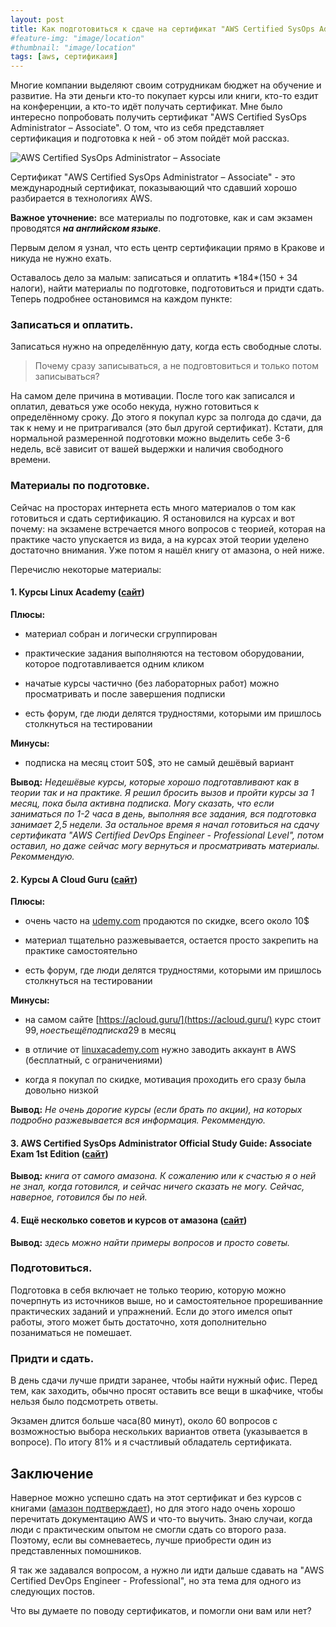 ```yaml
---
layout: post
title: Как подготовиться к сдаче на сертификат "AWS Certified SysOps Administrator – Associate" 
#feature-img: "image/location"
#thumbnail: "image/location"
tags: [aws, сертификаия]
---
```


Многие компании выделяют своим сотрудникам бюджет на обучение и развитие. На эти деньги кто-то покупает курсы или книги, кто-то ездит на конференции, а кто-то идёт получать сертификат. Мне было интересно попробовать получить сертификат "AWS Certified SysOps Administrator – Associate".
О том, что из себя представляет сертификация и подготовка к ней - об этом пойдёт мой рассказ.
<!--more-->

![AWS Certified SysOps Administrator – Associate](/assets/img/aws-certification-preparation/aws_certified_logo.png)

Сертификат "AWS Certified SysOps Administrator – Associate" - это международный сертификат, показывающий что сдавший хорошо разбирается в технологиях AWS.

**Важное уточнение:** все материалы по подготовке, как и сам экзамен проводятся __*на английском языке*__.

Первым делом я узнал, что есть центр сертификации прямо в Кракове и никуда не нужно ехать.

Оставалось дело за малым: записаться и оплатить *184$* (150 + 34$ налоги), найти материалы по подготовке, подготовиться и придти сдать.
Теперь подробнее остановимся на каждом пункте:

### Записаться и оплатить. 

Записаться нужно на определённую дату, когда есть свободные слоты.

> Почему сразу записываться, а не подговтовиться и только потом записываться?

На самом деле причина в мотивации. После того как записался и оплатил, деваться уже особо некуда, нужно готовиться к определённому сроку. До этого я покупал курс за полгода до сдачи, да так к нему и не притрагивался (это был другой сертификат). Кстати, для нормальной размеренной подготовки можно выделить себе 3-6 недель, всё зависит от вашей выдержки и наличия свободного времени.

### Материалы по подготовке.

Сейчас на просторах интернета есть много материалов о том как готовиться и сдать сертификацию. Я остановился на курсах и вот почему: на экзамене встречается много вопросов с теорией, которая на практике часто упускается из вида, а на курсах этой теории уделено достаточно внимания. Уже потом я нашёл книгу от амазона, о ней ниже.

Перечислю некоторые материалы:

#### 1. Курсы Linux Academy ([сайт](https://linuxacademy.com/amazon-web-services/training/course/name/aws-certified-sysops-administrator-associate))

**Плюсы:**

- материал собран и логически сгруппирован

- практические задания выполняются на тестовом оборудовании, которое подготавливается одним кликом

- начатые курсы частично (без лабораторных работ) можно просматривать и после завершения подписки

- есть форум, где люди делятся трудностями, которыми им пришлось столкнуться на тестировании

**Минусы:**

- подписка на месяц стоит 50$, это не самый дешёвый вариант


**Вывод:**
_Недешёвые курсы, которые хорошо подготавливают как в теории так и на практике. Я решил бросить вызов и пройти курсы за 1 месяц, пока была активна подписка. Могу сказать, что если заниматься по 1-2 часа в день, выполняя все задания, вся подготовка занимает 2,5 недели. За остальное время я начал готовиться на сдачу сертификата "AWS Certified DevOps Engineer - Professional Level", потом оставил, но даже сейчас могу вернуться и просматривать материалы. Рекоммендую._


#### 2. Курсы A Cloud Guru ([сайт](https://acloud.guru/learn/aws-certified-sysops-administrator-associate))


**Плюсы:**

- очень часто на [udemy.com](https://www.udemy.com/courses/search/?q=aws%20sysops&src=ukw) продаются по скидке, всего около 10$

- материал тщательно разжевывается, остается просто закрепить на практике самостоятельно

- есть форум, где люди делятся трудностями, которыми им пришлось столкнуться на тестировании

**Минусы:**

- на самом сайте [https://acloud.guru/](https://acloud.guru/) курс стоит 99$, но есть ещё подписка 29$ в месяц

- в отличие от [linuxacademy.com](https://linuxacademy.com) нужно заводить аккаунт в AWS (бесплатный, с ограничениями)

- когда я покупал по скидке, мотивация проходить его сразу была довольно низкой

**Вывод:**
_Не очень дорогие курсы (если брать по акции), на которых подробно разжевывается вся информация. Рекоммендую._

#### 3. AWS Certified SysOps Administrator Official Study Guide: Associate Exam 1st Edition ([сайт](https://www.amazon.com/Certified-SysOps-Administrator-Official-Study/dp/1119377420))

**Вывод:**
_книга от самого амазона. К сожалению или к счастью я о ней не знал, когда готовился, и сейчас ничего сказать не могу. Сейчас, наверное, готовился бы по ней._


#### 4. Ещё несколько советов и курсов от амазона ([сайт](https://aws.amazon.com/ru/certification/certification-prep/))

**Вывод:**
_здесь можно найти примеры вопросов и просто советы._


### Подготовиться.

Подготовка в себя включает не только теорию, которую можно почерпнуть из источников выше, но и самостоятельное прорешиванние практических заданий и упражнений. Если до этого имелся опыт работы, этого может быть достаточно, хотя дополнительно позаниматься не помешает.


### Придти и сдать.

В день сдачи лучше придти заранее, чтобы найти нужный офис. Перед тем, как заходить, обычно просят оставить все вещи в шкафчике, чтобы нельзя было подсмотреть ответы.

Экзамен длится больше часа(80 минут), около 60 вопросов с возможностью выбора нескольких вариантов ответа (указывается в вопросе). По итогу 81% и я счастливый обладатель сертификата.

## Заключение

Наверное можно успешно сдать на этот сертификат и без курсов с книгами ([амазон подтверждает](https://aws.amazon.com/ru/certification/faqs/)), но для этого надо очень хорошо перечитать документацию AWS и что-то выучить. Знаю случаи, когда люди с практическим опытом не смогли сдать со второго раза. Поэтому, если вы сомневаетесь, лучше приобрести один из представленных помошников.

Я так же задавался вопросом, а нужно ли идти дальше сдавать на "AWS Certified DevOps Engineer - Professional", но эта тема для одного из следующих постов.

Что вы думаете по поводу сертификатов, и помогли они вам или нет?